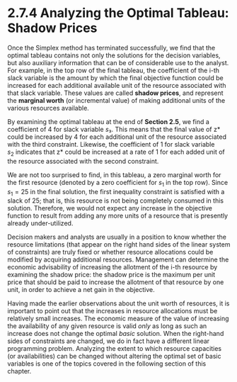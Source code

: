 # 2.7.4 Analyzing the Optimal Tableau: Shadow Prices

Once the Simplex method has terminated successfully, we find that the optimal tableau contains not only the solutions for the decision variables, but also auxiliary information that can be of considerable use to the analyst. For example, in the top row of the final tableau, the coefficient of the i-th slack variable is the amount by which the final objective function could be increased for each additional available unit of the resource associated with that slack variable. These values are called **shadow prices**, and represent the **marginal worth** (or incremental value) of making additional units of the various resources available.

By examining the optimal tableau at the end of **Section 2.5**, we find a coefficient of 4 for slack variable $s₃$. This means that the final value of z\* could be increased by 4 for each additional unit of the resource associated with the third constraint. Likewise, the coefficient of 1 for slack variable $s_2$ indicates that z\* could be increased at a rate of 1 for each added unit
of the resource associated with the second constraint.

We are not too surprised to find, in this tableau, a zero marginal worth for the first resource (denoted by a zero coefficient for $s_1$ in the top row). Since $s_1 = 25$ in the final solution, the first inequality constraint is satisfied with a slack of 25; that is, this resource is not being completely consumed in this solution. Therefore, we would not expect any increase in the objective function to result from adding any more units of a resource that is presently already under-utilized.

Decision makers and analysts are usually in a position to know whether the resource limitations (that appear on the right hand sides of the linear system of constraints) are truly fixed or whether resource allocations could be modified by acquiring additional resources. Management can determine the economic advisability of increasing the allotment of the i-th resource by examining the shadow price: the shadow price is the maximum per unit price that should be paid to increase the allotment of that resource by one unit, in order to achieve a net gain in the objective.

Having made the earlier observations about the unit worth of resources, it is important to point out that the increases in resource allocations must be relatively small increases. The economic measure of the value of increasing the availability of any given resource is valid *only* as long as such an increase does not change the optimal *basic* solution. When the right-hand sides of constraints are changed, we do in fact have a different linear programming problem. Analyzing the extent to which resource capacities (or availabilities) can be changed without altering the optimal set of basic variables is one of the topics covered in the following section of this chapter.